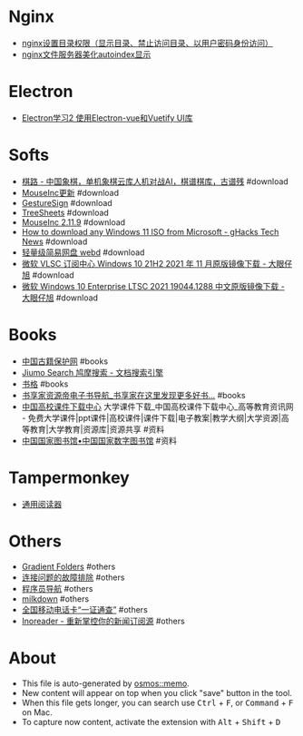 # Nginx
- [nginx设置目录权限（显示目录、禁止访问目录、以用户密码身份访问）](https://www.ittce.com/course/nginx/694.html)
- [nginx文件服务器美化autoindex显示](https://blog.csdn.net/witton/article/details/124780686)

# Electron
- [Electron学习2 使用Electron-vue和Vuetify UI库](https://zhuanlan.zhihu.com/p/653363446)

# Softs
- [棋路 - 中国象棋，单机象棋云库人机对战AI，棋谱棋库，古谱残](https://mdevs.cn/) #download
- [MouseInc更新](https://update.shuax.com/MouseInc/update.json) #download
- [GestureSign](https://zh.gesturesign.win/#/) #download
- [TreeSheets](https://strlen.com/treesheets/) #download
- [MouseInc 2.11.9](https://shuax.com/project/mouseinc/) #download
- [How to download any Windows 11 ISO from Microsoft - gHacks Tech News](https://www.ghacks.net/2021/11/24/how-to-download-any-windows-11-iso-from-microsoft/) #download
- [轻量级简易网盘 webd](https://webd.cf/) #download
- [微软 VLSC 订阅中心 Windows 10 21H2 2021 年 11 月原版镜像下载 - 大眼仔旭](http://www.dayanzai.me/windows-10-21h2.html) #download
- [微软 Windows 10 Enterprise LTSC 2021 19044.1288 中文原版镜像下载 - 大眼仔旭](http://www.dayanzai.me/windows-10-ltsc-2021.html) #download

# Books
- [中国古籍保护网](http://www.nlc.cn/pcab/) #books
- [Jiumo Search 鸠摩搜索 - 文档搜索引擎](https://www.jiumodiary.com/)
- [书格](https://new.shuge.org/) #books
- [书享家资源帝电子书导航_书享家在这里发现更多好书...](http://shu.ziyuandi.cn/) #books
- [中国高校课件下载中心](http://download.cucdc.com/) 大学课件下载_中国高校课件下载中心_高等教育资讯网 - 免费大学课件|ppt课件|高校课件|课件下载|电子教案|教学大纲|大学资源|高等教育|大学教育|资源库|资源共享 #资料
- [中国国家图书馆•中国国家数字图书馆](http://www.nlc.cn/) #资料

# Tampermonkey
- [通用阅读器](https://greasyfork.org/zh-CN/scripts/377230)
  
# Others
- [Gradient Folders](https://una.im/gradient-folders/) #others
- [连接问题的故障排除](https://support.logi.com/hc/zh-cn/articles/360023179954-%E8%BF%9E%E6%8E%A5%E9%97%AE%E9%A2%98%E7%9A%84%E6%95%85%E9%9A%9C%E6%8E%92%E9%99%A4) #others
- [程序员导航](https://cxy521.com/) #others
- [milkdown](https://milkdown.dev/#/getting-started) #others
- [全国移动电话卡“一证通查”](https://getsimnum.caict.ac.cn/#/) #others
- [Inoreader - 重新掌控你的新闻订阅源](https://www.inoreader.com/) #others

# About

- This file is auto-generated by [osmos::memo](https://github.com/osmoscraft/osmosmemo).
- New content will appear on top when you click "save" button in the tool.
- When this file gets longer, you can search use <kbd>Ctrl</kbd> + <kbd>F</kbd>, or <kbd>Command</kbd> + <kbd>F</kbd> on Mac.
- To capture now content, activate the extension with <kbd>Alt</kbd> + <kbd>Shift</kbd> + <kbd>D</kbd>
